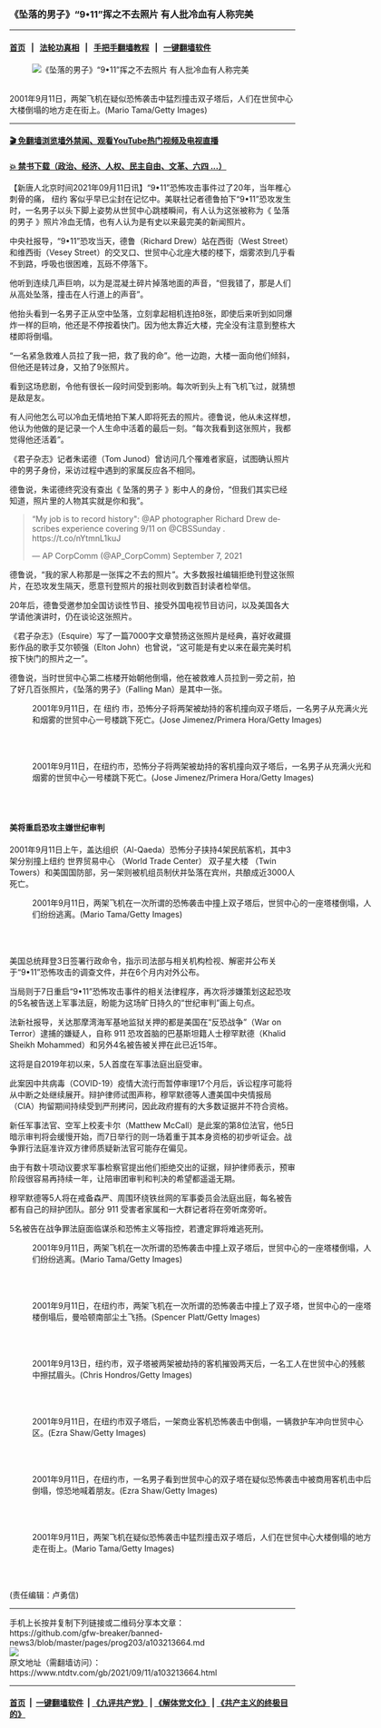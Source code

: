 ### 《坠落的男子》“9•11”挥之不去照片 有人批冷血有人称完美
------------------------

#### [首页](https://github.com/gfw-breaker/banned-news3/blob/master/README.md) &nbsp;&nbsp;|&nbsp;&nbsp; [法轮功真相](https://github.com/begood0513/basic/blob/master/README.md)  &nbsp;&nbsp;|&nbsp;&nbsp; [手把手翻墙教程](https://github.com/gfw-breaker/guides/wiki)  &nbsp;&nbsp;|&nbsp;&nbsp; [一键翻墙软件](https://github.com/gfw-breaker/nogfw/blob/master/README.md)  



<div><div class="featured_image">
 <figure>
  <img alt="《坠落的男子》“9•11”挥之不去照片 有人批冷血有人称完美" src="https://i.ntdtv.com/assets/uploads/2021/09/GettyImages-1161101-800x450.jpg"/>
 </figure><br/>
 <span class="caption">
  2001年9月11日，两架飞机在疑似恐怖袭击中猛烈撞击双子塔后，人们在世贸中心大楼倒塌的地方走在街上。(Mario Tama/Getty Images)
 </span>
</div>
</div><hr/>

#### [ 🎬  免翻墙浏览墙外禁闻、观看YouTube热门视频及电视直播](https://github.com/gfw-breaker/HelloWorld)

#### [ 💥  禁书下载（政治、经济、人权、民主自由、文革、六四 ...）](https://github.com/gfw-breaker/books/blob/master/README.md)

<div><div class="post_content" itemprop="articleBody">
 <p>
  【新唐人北京时间2021年09月11日讯】“9•11”恐怖攻击事件过了20年，当年椎心刺骨的痛，
  <ok href="https://www.ntdtv.com/gb/纽约.htm">
   纽约
  </ok>
  客似乎早已尘封在记忆中。美联社记者德鲁拍下“9•11”恐攻发生时，一名男子以头下脚上姿势从世贸中心跳楼瞬间，有人认为这张被称为《
  <ok href="https://www.ntdtv.com/gb/坠落的男子.htm">
   坠落的男子
  </ok>
  》照片冷血无情，也有人认为是有史以来最完美的新闻照片。
 </p>
 <p>
  中央社报导，“9•11”恐攻当天，德鲁（Richard Drew）站在西街（West Street）和维西街（Vesey Street）的交叉口、世贸中心北座大楼的楼下，烟雾浓到几乎看不到路，呼吸也很困难，瓦砾不停落下。
 </p>
 <p>
  他听到连续几声巨响，以为是混凝土碎片掉落地面的声音，“但我错了，那是人们从高处坠落，撞击在人行道上的声音”。
 </p>
 <p>
  他抬头看到一名男子正从空中坠落，立刻拿起相机连拍8张，即使后来听到如同爆炸一样的巨响，他还是不停按着快门。因为他太靠近大楼，完全没有注意到整栋大楼即将倒塌。
 </p>
 <p>
  “一名紧急救难人员拉了我一把，救了我的命”。他一边跑，大楼一面向他们倾斜，但他还是转过身，又拍了9张照片。
 </p>
 <p>
  看到这场悲剧，令他有很长一段时间受到影响。每次听到头上有飞机飞过，就猜想是敌是友。
 </p>
 <p>
  有人问他怎么可以冷血无情地拍下某人即将死去的照片。德鲁说，他从未这样想，他认为他做的是记录一个人生命中活着的最后一刻。“每次我看到这张照片，我都觉得他还活着”。
 </p>
 <p>
  《君子杂志》记者朱诺德（Tom Junod）曾访问几个罹难者家庭，试图确认照片中的男子身份，采访过程中遇到的家属反应各不相同。
 </p>
 <p>
  德鲁说，朱诺德终究没有查出《
  <ok href="https://www.ntdtv.com/gb/坠落的男子.htm">
   坠落的男子
  </ok>
  》影中人的身份，“但我们其实已经知道，照片里的人物其实就是你和我”。
 </p>
 <blockquote class="twitter-tweet">
  <p dir="ltr" lang="en">
   “My job is to record history":
   <ok href="https://twitter.com/AP?ref_src=twsrc%5Etfw">
    @AP
   </ok>
   photographer Richard Drew describes experience covering 9/11 on
   <ok href="https://twitter.com/CBSSunday?ref_src=twsrc%5Etfw">
    @CBSSunday
   </ok>
   .
   <ok href="https://t.co/nYtmnL1kuJ">
    https://t.co/nYtmnL1kuJ
   </ok>
  </p>
  <p>
   — AP CorpComm (@AP_CorpComm)
   <ok href="https://twitter.com/AP_CorpComm/status/1435252805628014592?ref_src=twsrc%5Etfw">
    September 7, 2021
   </ok>
  </p>
 </blockquote>
 <p>
  <script async="" charset="utf-8" src="https://platform.twitter.com/widgets.js">
  </script>
 </p>
 <p>
  德鲁说，“我的家人称那是一张挥之不去的照片”。大多数报社编辑拒绝刊登这张照片，在恐攻发生隔天，愿意刊登照片的报社则收到数百封读者检举信。
 </p>
 <p>
  20年后，德鲁受邀参加全国访谈性节目、接受外国电视节目访问，以及美国各大学请他演讲时，仍在谈论这张照片。
 </p>
 <p>
  《君子杂志》（Esquire）写了一篇7000字文章赞扬这张照片是经典，喜好收藏摄影作品的歌手艾尔顿强（Elton John）也曾说，“这可能是有史以来在最完美时机按下快门的照片之一”。
 </p>
 <p>
  德鲁说，当时世贸中心第二栋楼开始朝他倒塌，他在被救难人员拉到一旁之前，拍了好几百张照片，《坠落的男子》（Falling Man）是其中一张。
 </p>
 <figure class="wp-caption alignnone" id="attachment_103213683" style="width: 600px">
  <img alt="" class="size-medium wp-image-103213683" src="https://i.ntdtv.com/assets/uploads/2021/09/GettyImages-678241-600x863.jpg">
   <br/><figcaption class="wp-caption-text">
    2001年9月11日，在
    <ok href="https://www.ntdtv.com/gb/纽约.htm">
     纽约
    </ok>
    市，恐怖分子将两架被劫持的客机撞向双子塔后，一名男子从充满火光和烟雾的世贸中心一号楼跳下死亡。(Jose Jimenez/Primera Hora/Getty Images)
   </figcaption><br/>
  </img>
 </figure><br/>
 <figure class="wp-caption alignnone" id="attachment_103213684" style="width: 600px">
  <img alt="" class="size-medium wp-image-103213684" src="https://i.ntdtv.com/assets/uploads/2021/09/GettyImages-678240-600x368.jpg">
   <br/><figcaption class="wp-caption-text">
    2001年9月11日，在纽约市，恐怖分子将两架被劫持的客机撞向双子塔后，一名男子从充满火光和烟雾的世贸中心一号楼跳下死亡。(Jose Jimenez/Primera Hora/Getty Images)
   </figcaption><br/>
  </img>
 </figure><br/>
 <h4>
  美将重启恐攻主嫌世纪审判
 </h4>
 <p>
  2001年9月11日上午，盖达组织（Al-Qaeda）恐怖分子挟持4架民航客机，其中3架分别撞上纽约
  <ok href="https://www.ntdtv.com/gb/世界贸易中心.htm">
   世界贸易中心
  </ok>
  （World Trade Center）
  <ok href="https://www.ntdtv.com/gb/双子星大楼.htm">
   双子星大楼
  </ok>
  （Twin Towers）和美国国防部，另一架则被机组员制伏并坠落在宾州，共酿成近3000人死亡。
 </p>
 <figure class="wp-caption alignnone" id="attachment_103213678" style="width: 600px">
  <img alt="" class="size-medium wp-image-103213678" src="https://i.ntdtv.com/assets/uploads/2021/09/GettyImages-1161174-600x900.jpg"/>
  <br/><figcaption class="wp-caption-text">
   2001年9月11日，两架飞机在一次所谓的恐怖袭击中撞上双子塔后，世贸中心的一座塔楼倒塌，人们纷纷逃离。(Mario Tama/Getty Images)
  </figcaption><br/>
 </figure><br/>
 <p>
  美国总统拜登3日签署行政命令，指示司法部与相关机构检视、解密并公布关于“9•11”恐怖攻击的调查文件，并在6个月内对外公布。
 </p>
 <p>
  当局则于7日重启“9•11”恐怖攻击事件的相关法律程序，再次将涉嫌策划这起恐攻的5名被告送上军事法庭，盼能为这场旷日持久的“世纪审判”画上句点。
 </p>
 <p>
  法新社报导，关达那摩湾海军基地监狱关押的都是美国在“反恐战争”（War on Terror）逮捕的嫌疑人，自称
  <ok href="https://www.ntdtv.com/gb/911.htm">
   911
  </ok>
  恐攻首脑的巴基斯坦籍人士穆罕默德（Khalid Sheikh Mohammed）和另外4名被告被关押在此已近15年。
 </p>
 <p>
  这将是自2019年初以来，5人首度在军事法庭出庭受审。
 </p>
 <p>
  此案因中共病毒（COVID-19）疫情大流行而暂停审理17个月后，诉讼程序可能将从中断之处继续展开。辩护律师试图声称，穆罕默德等人遭美国中央情报局（CIA）拘留期间持续受到严刑拷问，因此政府握有的大多数证据并不符合资格。
 </p>
 <p>
  新任军事法官、空军上校麦卡尔（Matthew McCall）是此案的第8位法官，他5日暗示审判将会缓慢开始，而7日举行的则一场着重于其本身资格的初步听证会。战争罪行法庭准许双方律师质疑新法官可能存在偏见。
 </p>
 <p>
  由于有数十项动议要求军事检察官提出他们拒绝交出的证据，辩护律师表示，预审阶段很容易再持续一年，让陪审团审判和判决的希望都遥遥无期。
 </p>
 <p>
  穆罕默德等5人将在戒备森严、周围环绕铁丝网的军事委员会法庭出庭，每名被告都有自己的辩护团队。部分
  <ok href="https://www.ntdtv.com/gb/911.htm">
   911
  </ok>
  受害者家属和一大群记者将在旁听席旁听。
 </p>
 <p>
  5名被告在战争罪法庭面临谋杀和恐怖主义等指控，若遭定罪将难逃死刑。
 </p>
 <figure class="wp-caption alignnone" id="attachment_103213679" style="width: 600px">
  <img alt="" class="size-medium wp-image-103213679" src="https://i.ntdtv.com/assets/uploads/2021/09/GettyImages-1161172-600x400.jpg"/>
  <br/><figcaption class="wp-caption-text">
   2001年9月11日，两架飞机在一次所谓的恐怖袭击中撞上双子塔后，世贸中心的一座塔楼倒塌，人们纷纷逃离。(Mario Tama/Getty Images)
  </figcaption><br/>
 </figure><br/>
 <figure class="wp-caption alignnone" id="attachment_103213681" style="width: 600px">
  <img alt="" class="size-medium wp-image-103213681" src="https://i.ntdtv.com/assets/uploads/2021/09/GettyImages-1159827-600x921.jpg"/>
  <br/><figcaption class="wp-caption-text">
   2001年9月11日，在纽约市，两架飞机在一次所谓的恐怖袭击中撞上了双子塔，世贸中心的一座塔楼倒塌后，曼哈顿南部尘土飞扬。(Spencer Platt/Getty Images)
  </figcaption><br/>
 </figure><br/>
 <figure class="wp-caption alignnone" id="attachment_103213682" style="width: 600px">
  <img alt="" class="size-medium wp-image-103213682" src="https://i.ntdtv.com/assets/uploads/2021/09/GettyImages-678248-600x384.jpg"/>
  <br/><figcaption class="wp-caption-text">
   2001年9月13日，纽约市，双子塔被两架被劫持的客机摧毁两天后，一名工人在世贸中心的残骸中擦拭眉头。(Chris Hondros/Getty Images)
  </figcaption><br/>
 </figure><br/>
 <figure class="wp-caption alignnone" id="attachment_103213686" style="width: 600px">
  <img alt="" class="size-medium wp-image-103213686" src="https://i.ntdtv.com/assets/uploads/2021/09/GettyImages-678244-600x407.jpg"/>
  <br/><figcaption class="wp-caption-text">
   2001年9月11日，在纽约市双子塔后，一架商业客机恐怖袭击中倒塌，一辆救护车冲向世贸中心区。(Ezra Shaw/Getty Images)
  </figcaption><br/>
 </figure><br/>
 <figure class="wp-caption alignnone" id="attachment_103213687" style="width: 600px">
  <img alt="" class="size-medium wp-image-103213687" src="https://i.ntdtv.com/assets/uploads/2021/09/GettyImages-678245-600x868.jpg"/>
  <br/><figcaption class="wp-caption-text">
   2001年9月11日，在纽约市，一名男子看到世贸中心的双子塔在疑似恐怖袭击中被商用客机击中后倒塌，惊恐地喊着朋友。(Ezra Shaw/Getty Images)
  </figcaption><br/>
 </figure><br/>
 <figure class="wp-caption alignnone" id="attachment_103213690" style="width: 600px">
  <img alt="" class="size-medium wp-image-103213690" src="https://i.ntdtv.com/assets/uploads/2021/09/GettyImages-1161103-600x980.jpg"/>
  <br/><figcaption class="wp-caption-text">
   2001年9月11日，两架飞机在疑似恐怖袭击中猛烈撞击双子塔后，人们在世贸中心大楼倒塌的地方走在街上。(Mario Tama/Getty Images)
  </figcaption><br/>
 </figure><br/>
 <p>
  (责任编辑：卢勇信)
 </p>
 <div class="single_ad">
 </div>
</div>
</div>
<hr/>
手机上长按并复制下列链接或二维码分享本文章：<br/>
https://github.com/gfw-breaker/banned-news3/blob/master/pages/prog203/a103213664.md <br/>
<a href='https://github.com/gfw-breaker/banned-news3/blob/master/pages/prog203/a103213664.md'><img src='https://github.com/gfw-breaker/banned-news3/blob/master/pages/prog203/a103213664.md.png'/></a> <br/>
原文地址（需翻墙访问）：https://www.ntdtv.com/gb/2021/09/11/a103213664.html


------------------------
#### [首页](https://github.com/gfw-breaker/banned-news3/blob/master/README.md) &nbsp;|&nbsp; [一键翻墙软件](https://github.com/gfw-breaker/nogfw/blob/master/README.md) &nbsp;| [《九评共产党》](https://github.com/gfw-breaker/9ping.md/blob/master/README.md#九评之一评共产党是什么) | [《解体党文化》](https://github.com/gfw-breaker/jtdwh.md/blob/master/README.md) | [《共产主义的终极目的》](https://github.com/gfw-breaker/gczydzjmd.md/blob/master/README.md)


<img src='http://gfw-breaker.win/banned-news3/pages/prog203/a103213664.md' width='0px' height='0px'/>